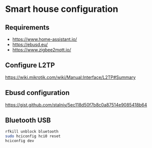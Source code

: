 # Smart house configuration

## Requirements

* https://www.home-assistant.io/
* https://ebusd.eu/
* https://www.zigbee2mqtt.io/

## Configure L2TP 

https://wiki.mikrotik.com/wiki/Manual:Interface/L2TP#Summary

## Ebusd configuration

https://gist.github.com/stalniy/5ec118d50f7b8c0a87514e9085418b64

## Bluetooth USB

```sh
rfkill unblock bluetooth
sudo hciconfig hci0 reset
hciconfig dev
```